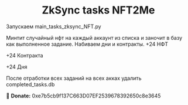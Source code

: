 <h1 align="center">ZkSync tasks NFT2Me</h1>

Запускаем main_tasks_zksync_NFT.py

Минтит случайный нфт на каждый аккаунт из списка и заночит в базу как выполненное задание. 
Набиваем дни и контракты. 
+24 НФТ

+24 Контракта

+24 Дня

После отработки всех заданий на всех акках удалить completed_tasks.db

🤑 <b>Donate:</b> 0xe7b5cb9f137C663D07EF2539678392650c8e3645
